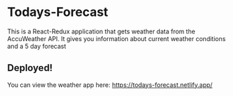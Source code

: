 # Todays-Forecast
This is a React-Redux application that gets weather data from the AccuWeather API. It gives you information about current weather conditions and a 5 day forecast 

## Deployed!
You can view the weather app here: https://todays-forecast.netlify.app/